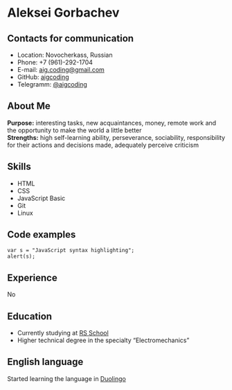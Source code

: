 # Aleksei Gorbachev

## Contacts for communication

* Location: Novocherkass, Russian
* Phone: +7 (961)-292-1704
* E-mail: aig.coding@gmail.com
* GitHub: [aigcoding](https://github.com/aigcoding)
* Telegramm: [@aigcoding](https://t.me/aigcoding)

## About Me

**Purpose:** interesting tasks, new acquaintances, money, remote work and the opportunity to make the world a little better<br>
**Strengths:** high self-learning ability, perseverance, sociability, responsibility for their actions and decisions made, adequately perceive criticism

## Skills

* HTML
* CSS
* JavaScript Basic
* Git
* Linux
## Code examples
    var s = "JavaScript syntax highlighting";
    alert(s);
## Experience
No
## Education
* Currently studying at [RS School](https://rs.school/)
* Higher technical degree in the specialty “Electromechanics”

## English language
Started learning the language in [Duolingo](https://www.duolingo.com/)

